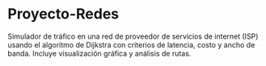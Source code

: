 # Proyecto-Redes
Simulador de tráfico en una red de proveedor de servicios de internet (ISP) usando el algoritmo de Dijkstra con criterios de latencia, costo y ancho de banda. Incluye visualización gráfica y análisis de rutas.
